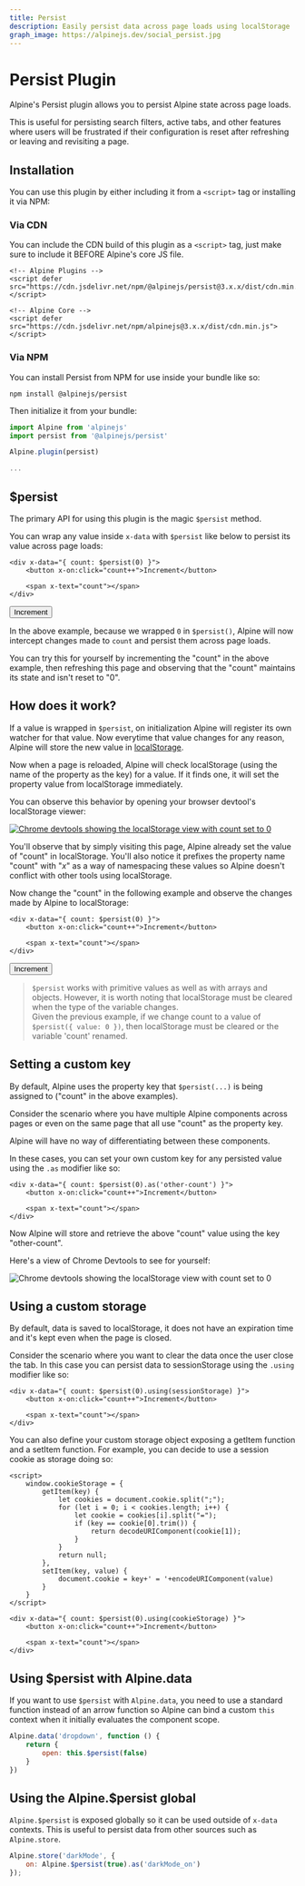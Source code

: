 ```yaml
---
title: Persist
description: Easily persist data across page loads using localStorage
graph_image: https://alpinejs.dev/social_persist.jpg
---
```


# Persist Plugin

Alpine's Persist plugin allows you to persist Alpine state across page loads.

This is useful for persisting search filters, active tabs, and other features where users will be frustrated if their configuration is reset after refreshing or leaving and revisiting a page.

<a name="installation"></a>
## Installation

You can use this plugin by either including it from a `<script>` tag or installing it via NPM:

### Via CDN

You can include the CDN build of this plugin as a `<script>` tag, just make sure to include it BEFORE Alpine's core JS file.

```alpine
<!-- Alpine Plugins -->
<script defer src="https://cdn.jsdelivr.net/npm/@alpinejs/persist@3.x.x/dist/cdn.min.js"></script>

<!-- Alpine Core -->
<script defer src="https://cdn.jsdelivr.net/npm/alpinejs@3.x.x/dist/cdn.min.js"></script>
```

### Via NPM

You can install Persist from NPM for use inside your bundle like so:

```shell
npm install @alpinejs/persist
```

Then initialize it from your bundle:

```js
import Alpine from 'alpinejs'
import persist from '@alpinejs/persist'

Alpine.plugin(persist)

...
```

<a name="magic-persist"></a>
## $persist

The primary API for using this plugin is the magic `$persist` method.

You can wrap any value inside `x-data` with `$persist` like below to persist its value across page loads:

```alpine
<div x-data="{ count: $persist(0) }">
    <button x-on:click="count++">Increment</button>

    <span x-text="count"></span>
</div>
```

<!-- START_VERBATIM -->
<div class="demo">
    <div x-data="{ count: $persist(0) }">
        <button x-on:click="count++">Increment</button>
        <span x-text="count"></span>
    </div>
</div>
<!-- END_VERBATIM -->

In the above example, because we wrapped `0` in `$persist()`, Alpine will now intercept changes made to `count` and persist them across page loads.

You can try this for yourself by incrementing the "count" in the above example, then refreshing this page and observing that the "count" maintains its state and isn't reset to "0".

<a name="how-it-works"></a>
## How does it work?

If a value is wrapped in `$persist`, on initialization Alpine will register its own watcher for that value. Now everytime that value changes for any reason, Alpine will store the new value in [localStorage](https://developer.mozilla.org/en-US/docs/Web/API/Window/localStorage).

Now when a page is reloaded, Alpine will check localStorage (using the name of the property as the key) for a value. If it finds one, it will set the property value from localStorage immediately.

You can observe this behavior by opening your browser devtool's localStorage viewer:

<a href="https://developer.chrome.com/docs/devtools/storage/localstorage/"><img src="/img/persist_devtools.png" alt="Chrome devtools showing the localStorage view with count set to 0"></a>

You'll observe that by simply visiting this page, Alpine already set the value of "count" in localStorage. You'll also notice it prefixes the property name "count" with "_x_" as a way of namespacing these values so Alpine doesn't conflict with other tools using localStorage.

Now change the "count" in the following example and observe the changes made by Alpine to localStorage:

```alpine
<div x-data="{ count: $persist(0) }">
    <button x-on:click="count++">Increment</button>

    <span x-text="count"></span>
</div>
```

<!-- START_VERBATIM -->
<div class="demo">
    <div x-data="{ count: $persist(0) }">
        <button x-on:click="count++">Increment</button>
        <span x-text="count"></span>
    </div>
</div>
<!-- END_VERBATIM -->

> `$persist` works with primitive values as well as with arrays and objects.
However, it is worth noting that localStorage must be cleared when the type of the variable changes.<br>
> Given the previous example, if we change count to a value of `$persist({ value: 0 })`, then localStorage must be cleared or the variable 'count' renamed.

<a name="custom-key"></a>
## Setting a custom key

By default, Alpine uses the property key that `$persist(...)` is being assigned to ("count" in the above examples).

Consider the scenario where you have multiple Alpine components across pages or even on the same page that all use "count" as the property key.

Alpine will have no way of differentiating between these components.

In these cases, you can set your own custom key for any persisted value using the `.as` modifier like so:


```alpine
<div x-data="{ count: $persist(0).as('other-count') }">
    <button x-on:click="count++">Increment</button>

    <span x-text="count"></span>
</div>
```

Now Alpine will store and retrieve the above "count" value using the key "other-count".

Here's a view of Chrome Devtools to see for yourself:

<img src="/img/persist_custom_key_devtools.png" alt="Chrome devtools showing the localStorage view with count set to 0">

<a name="custom-storage"></a>
## Using a custom storage

By default, data is saved to localStorage, it does not have an expiration time and it's kept even when the page is closed.

Consider the scenario where you want to clear the data once the user close the tab. In this case you can persist data to sessionStorage using the `.using` modifier like so:


```alpine
<div x-data="{ count: $persist(0).using(sessionStorage) }">
    <button x-on:click="count++">Increment</button>

    <span x-text="count"></span>
</div>
```

You can also define your custom storage object exposing a getItem function and a setItem function. For example, you can decide to use a session cookie as storage doing so:


```alpine
<script>
    window.cookieStorage = {
        getItem(key) {
            let cookies = document.cookie.split(";");
            for (let i = 0; i < cookies.length; i++) {
                let cookie = cookies[i].split("=");
                if (key == cookie[0].trim()) {
                    return decodeURIComponent(cookie[1]);
                }
            }
            return null;
        },
        setItem(key, value) {
            document.cookie = key+' = '+encodeURIComponent(value)
        }
    }
</script>

<div x-data="{ count: $persist(0).using(cookieStorage) }">
    <button x-on:click="count++">Increment</button>

    <span x-text="count"></span>
</div>
```

<a name="using-persist-with-alpine-data"></a>
## Using $persist with Alpine.data

If you want to use `$persist` with `Alpine.data`, you need to use a standard function instead of an arrow function so Alpine can bind a custom `this` context when it initially evaluates the component scope.

```js
Alpine.data('dropdown', function () {
    return {
        open: this.$persist(false)
    }
})
```

<a name="using-alpine-persist-global"></a>
## Using the Alpine.$persist global

`Alpine.$persist` is exposed globally so it can be used outside of `x-data` contexts. This is useful to persist data from other sources such as `Alpine.store`.

```js
Alpine.store('darkMode', {
    on: Alpine.$persist(true).as('darkMode_on')
});
```
